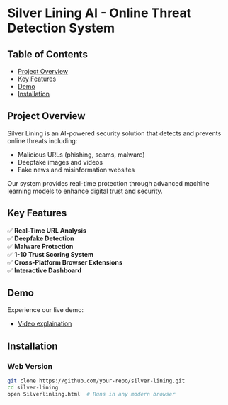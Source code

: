# Silver Lining AI - Online Threat Detection System

## Table of Contents
- [Project Overview](#project-overview)
- [Key Features](#key-features)
- [Demo](#demo)
- [Installation](#installation)

## Project Overview
Silver Lining is an AI-powered security solution that detects and prevents online threats including:
- Malicious URLs (phishing, scams, malware)
- Deepfake images and videos
- Fake news and misinformation websites

Our system provides real-time protection through advanced machine learning models to enhance digital trust and security.

## Key Features
✅ **Real-Time URL Analysis**  
✅ **Deepfake Detection**  
✅ **Malware Protection**  
✅ **1-10 Trust Scoring System**  
✅ **Cross-Platform Browser Extensions**  
✅ **Interactive Dashboard**  

## Demo
Experience our live demo:
- [Video explaination](https://drive.google.com/file/d/1ZHLb7vGA4BwyXv6w_HK2VfX59i4d5GuJ/view?usp=drivesdk)

## Installation
### Web Version
```bash
git clone https://github.com/your-repo/silver-lining.git
cd silver-lining
open Silverlinling.html  # Runs in any modern browser
